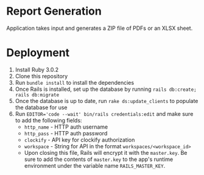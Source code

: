 # Report Generation

Application takes input and generates a ZIP file of PDFs or an XLSX sheet.

# Deployment
1. Install Ruby 3.0.2
1. Clone this repository
1. Run `bundle install` to install the dependencies
1. Once Rails is installed, set up the database by running `rails db:create; rails db:migrate`
1. Once the database is up to date, run `rake ds:update_clients` to populate the database for use
1. Run `EDITOR='code --wait' bin/rails credentials:edit` and make sure to add the following fields:
    * `http_name` - HTTP auth username
    * `http_pass` - HTTP auth password
    * `clockify` - API key for clockify authorization
    * `workspace` - String for API in the format `workspaces/<workspace_id>`
    * Upon closing this file, Rails will encrypt it with the `master.key`. Be sure to add the contents of `master.key` to the app's runtime environment under the variable name `RAILS_MASTER_KEY`.